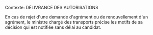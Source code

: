 Contexte: DÉLIVRANCE DES AUTORISATIONS

En cas de rejet d'une demande d'agrément ou de renouvellement d'un agrément, le ministre chargé des transports précise les motifs de sa décision qui est notifiée sans délai au candidat.